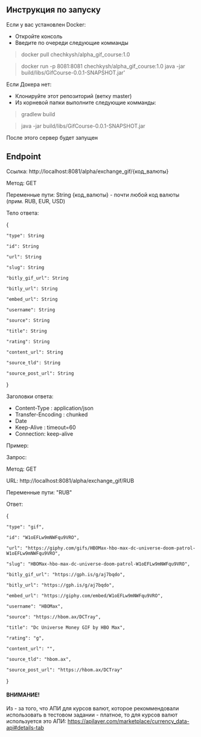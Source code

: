 ## Инструкция по запуску

Если у вас установлен Docker:
- Откройте консоль
- Введите по очереди следующие комманды

> docker pull chechkysh/alpha_gif_course:1.0

> docker run -p 8081:8081 chechkysh/alpha_gif_course:1.0 java -jar build/libs/GifCourse-0.0.1-SNAPSHOT.jar'

Если Докера нет:

- Клонируйте этот репозиторий (ветку master)
- Из корневой папки выполните следующие комманды: 

> gradlew build

> java -jar build/libs/GifCourse-0.0.1-SNAPSHOT.jar

После этого сервер будет запущен 

## Endpoint

Ссылка: http://localhost:8081/alpha/exchange_gif/{код_валюты}

Метод: GET

Переменные пути: String {код_валюты} - почти любой код валюты (прим. RUB, EUR, USD)

Тело ответа: 

{

    "type": String
    
    "id": String
    
    "url": String
    
    "slug": String
    
    "bitly_gif_url": String
    
    "bitly_url": String
    
    "embed_url": String
    
    "username": String
    
    "source": String
    
    "title": String
    
    "rating": String
    
    "content_url": String
    
    "source_tld": String
    
    "source_post_url": String
    
}

Заголовки ответа: 
- Content-Type : application/json
- Transfer-Encoding : chunked
- Date 
- Keep-Alive : timeout=60
- Connection: keep-alive

Пример:

Запрос: 

Метод: GET

URL: http://localhost:8081/alpha/exchange_gif/RUB 

Переменные пути: "RUB"

Ответ: 

{

    "type": "gif",
    
    "id": "W1oEFLw9mNWFqu9VRO",
    
    "url": "https://giphy.com/gifs/HBOMax-hbo-max-dc-universe-doom-patrol-W1oEFLw9mNWFqu9VRO",
    
    "slug": "HBOMax-hbo-max-dc-universe-doom-patrol-W1oEFLw9mNWFqu9VRO",
    
    "bitly_gif_url": "https://gph.is/g/aj7bqdo",
    
    "bitly_url": "https://gph.is/g/aj7bqdo",
    
    "embed_url": "https://giphy.com/embed/W1oEFLw9mNWFqu9VRO",
    
    "username": "HBOMax",
    
    "source": "https://hbom.ax/DCTray",
    
    "title": "Dc Universe Money GIF by HBO Max",
    
    "rating": "g",
    
    "content_url": "",
    
    "source_tld": "hbom.ax",
    
    "source_post_url": "https://hbom.ax/DCTray"
    
}


#### ВНИМАНИЕ!

Из - за того, что АПИ для курсов валют, которое рекоммендовали использовать в тестовом задании - платное, то для курсов валют используется это АПИ:
https://apilayer.com/marketplace/currency_data-api#details-tab
